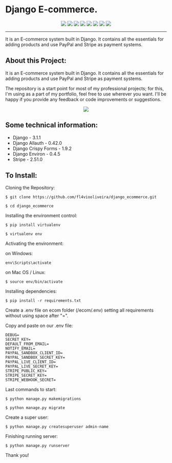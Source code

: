 # Django E-commerce.

<p align='center'>
<img src="https://img.shields.io/badge/Django-239120?logo=django&logoColor=white" />
<img src="https://img.shields.io/badge/Python-239120?logo=python&logoColor=white" />
<img src="https://img.shields.io/badge/SQL%20Server-CC2927?logo=microsoft-sql-server&logoColor=white" />
<img src="https://img.shields.io/badge/html5-E34F26?logo=html5&logoColor=white" />
<img src="https://img.shields.io/badge/css3-1572B6?logo=css3&logoColor=white" />
<img src="https://img.shields.io/badge/bootstrap-563D7C?logo=bootstrap&logoColor=white" />
<img src="https://img.shields.io/badge/Github-181717?logo=github&logoColor=white" />
<img src="https://img.shields.io/badge/PayPal-000144?logo=paypal&logoColor=white" />
</p>


<hr class="dotted">
It is an E-commerce system built in Django. It contains all the essentials for adding products and use PayPal and Stripe as payment systems.

## About this Project:

It is an E-commerce system built in Django. It contains all the essentials for adding products and use PayPal and Stripe as payment systems.

The repository is a start point for most of my professional projects; for this, I'm using as a part of my portfolio, feel free to use wherever you want. I'll be happy if you provide any feedback or code improvements or suggestions.


<p align='center'>
  <a href="#"><img src="https://badges.pufler.dev/visits/fl4viooliveira/django_ecommerce"></a> 
</p>

## Some technical information:

- Django - 3.1.1 
- Django Allauth - 0.42.0
- Django Crispy Forms - 1.9.2
- Django Environ - 0.4.5
- Stripe - 2.51.0


## To Install:

Cloning the Repository:

```
$ git clone https://github.com/fl4viooliveira/django_ecommerce.git

$ cd django_ecommerce 

```

Installing the environment control:

```
$ pip install virtualenv

$ virtualenv env

```

Activating the environment:

on Windows:
```
env\Scripts\activate

```
on Mac OS / Linux:
```
$ source env/bin/activate

```

Installing dependencies:

```
$ pip install -r requirements.txt

```

Create a .env file on ecom folder (/ecom/.env) setting all requirements without using space after "=". 

Copy and paste on our .env file:

```
DEBUG=
SECRET_KEY=
DEFAULT_FROM_EMAIL=
NOTIFY_EMAIL=
PAYPAL_SANDBOX_CLIENT_ID=
PAYPAL_SANDBOX_SECRET_KEY=
PAYPAL_LIVE_CLIENT_ID=
PAYPAL_LIVE_SECRET_KEY=
STRIPE_PUBLIC_KEY=
STRIPE_SECRET_KEY=
STRIPE_WEBHOOK_SECRET=

```

Last commands to start:

```
$ python manage.py makemigrations

$ python manage.py migrate

```
Create a super user:

```
$ python manage.py createsuperuser admin-name

```

Finishing running server:

```
$ python manage.py runserver

```


Thank you!

